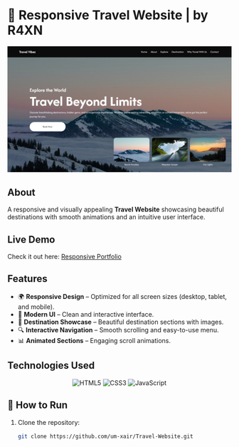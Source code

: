 # 🧬 Responsive Travel Website | by R4XN

<div align="center">
  <img src="https://github.com/um-xair/Travel-Website/blob/main/assets/travel-main.jpg"/>
</div>

## About 
A responsive and visually appealing **Travel Website** showcasing beautiful destinations with smooth animations and an intuitive user interface.


## Live Demo  
Check it out here: [Responsive Portfolio](https://r4xn.netlify.app/website/travel-website.html) 

## Features  

- 🌍 **Responsive Design** – Optimized for all screen sizes (desktop, tablet, and mobile).  
- 🎨 **Modern UI** – Clean and interactive interface.  
- 📸 **Destination Showcase** – Beautiful destination sections with images.  
- 🔍 **Interactive Navigation** – Smooth scrolling and easy-to-use menu.  
- 📊 **Animated Sections** – Engaging scroll animations.  

## Technologies Used  

<p align="center">
  <img src="https://cdn.jsdelivr.net/gh/devicons/devicon/icons/html5/html5-original.svg" alt="HTML5" width="80" />
  <img src="https://cdn.jsdelivr.net/gh/devicons/devicon/icons/css3/css3-original.svg" alt="CSS3" width="80" />
  <img src="https://cdn.jsdelivr.net/gh/devicons/devicon/icons/javascript/javascript-original.svg" alt="JavaScript" width="80" />
</p>

## 📂 How to Run  

1. Clone the repository:  
   ```bash
   git clone https://github.com/um-xair/Travel-Website.git
